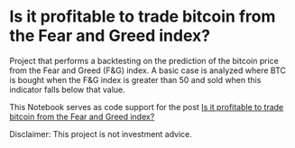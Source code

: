 # Is it profitable to trade bitcoin from the Fear and Greed index?

Project that performs a backtesting on the prediction of the bitcoin price from the Fear and Greed (F&G) index. A basic case is analyzed where BTC is bought when the F&G index is greater than 50 and sold when this indicator falls below that value.

This Notebook serves as code support for the post [Is it profitable to trade bitcoin from the Fear and Greed index?](https://bgeometrics.com/2022/11/02/is-it-profitable-to-trade-bitcoin-from-the-fear-and-greed-index/)

Disclaimer: This project is not investment advice.